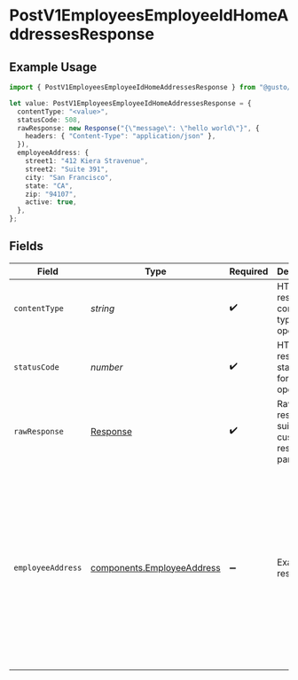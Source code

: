 # PostV1EmployeesEmployeeIdHomeAddressesResponse

## Example Usage

```typescript
import { PostV1EmployeesEmployeeIdHomeAddressesResponse } from "@gusto/embedded-api/models/operations";

let value: PostV1EmployeesEmployeeIdHomeAddressesResponse = {
  contentType: "<value>",
  statusCode: 508,
  rawResponse: new Response("{\"message\": \"hello world\"}", {
    headers: { "Content-Type": "application/json" },
  }),
  employeeAddress: {
    street1: "412 Kiera Stravenue",
    street2: "Suite 391",
    city: "San Francisco",
    state: "CA",
    zip: "94107",
    active: true,
  },
};
```

## Fields

| Field                                                                                                                                                    | Type                                                                                                                                                     | Required                                                                                                                                                 | Description                                                                                                                                              | Example                                                                                                                                                  |
| -------------------------------------------------------------------------------------------------------------------------------------------------------- | -------------------------------------------------------------------------------------------------------------------------------------------------------- | -------------------------------------------------------------------------------------------------------------------------------------------------------- | -------------------------------------------------------------------------------------------------------------------------------------------------------- | -------------------------------------------------------------------------------------------------------------------------------------------------------- |
| `contentType`                                                                                                                                            | *string*                                                                                                                                                 | :heavy_check_mark:                                                                                                                                       | HTTP response content type for this operation                                                                                                            |                                                                                                                                                          |
| `statusCode`                                                                                                                                             | *number*                                                                                                                                                 | :heavy_check_mark:                                                                                                                                       | HTTP response status code for this operation                                                                                                             |                                                                                                                                                          |
| `rawResponse`                                                                                                                                            | [Response](https://developer.mozilla.org/en-US/docs/Web/API/Response)                                                                                    | :heavy_check_mark:                                                                                                                                       | Raw HTTP response; suitable for custom response parsing                                                                                                  |                                                                                                                                                          |
| `employeeAddress`                                                                                                                                        | [components.EmployeeAddress](../../models/components/employeeaddress.md)                                                                                 | :heavy_minus_sign:                                                                                                                                       | Example response                                                                                                                                         | {<br/>"street_1": "412 Kiera Stravenue",<br/>"street_2": "Suite 391",<br/>"city": "San Francisco",<br/>"state": "CA",<br/>"zip": "94107",<br/>"country": "USA",<br/>"active": true<br/>} |